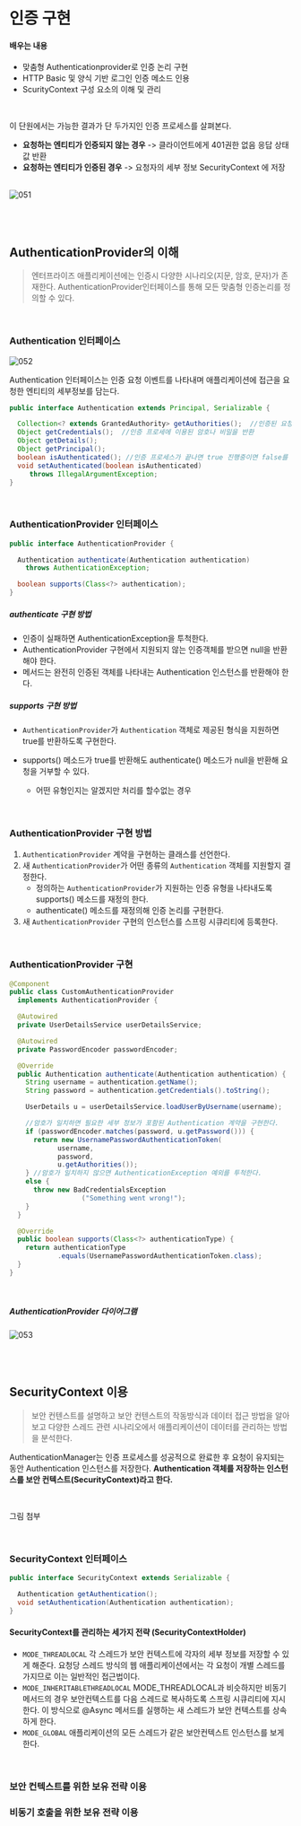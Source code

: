 # 인증 구현

#### 배우는 내용

- 맞춤형 Authenticationprovider로 인증 논리 구현
- HTTP Basic 및 양식 기반 로그인 인증 메소드 인용
- ScurityContext 구성 요소의 이해 및 관리

<br/>

이 단원에서는 가능한 결과가 단 두가지인 인증 프로세스를 살펴본다.

- **요청하는 엔티티가 인증되지 않는 경우** -> 클라이언트에게 401권한 없음 응답 상태값 반환
- **요청하는 엔티티가 인증된 경우** -> 요청자의 세부 정보 SecurityContext 에 저장

<br/>![051](assets/051.jpg)

<br/>

<br/>

## AuthenticationProvider의 이해 

> 엔터프라이즈 애플리케이션에는 인증시 다양한 시나리오(지문, 암호, 문자)가 존재한다. AuthenticationProvider인터페이스를 통해 모든 맞춤형 인증논리를 정의할 수 있다.

<br/>

### Authentication 인터페이스

![052](assets/052.jpg)

Authentication 인터페이스는 인증 요청 이벤트를 나타내며 애플리케이션에 접근을 요청한 엔티티의 세부정보를 담는다.

```java
public interface Authentication extends Principal, Serializable {

  Collection<? extends GrantedAuthority> getAuthorities();  //인증된 요청에 허가된 권한의 컬렉션 반환
  Object getCredentials();  //인증 프로세에 이용된 암호나 비밀을 반환
  Object getDetails();
  Object getPrincipal();
  boolean isAuthenticated(); //인증 프로세스가 끝나면 true 진행중이면 false를 반환
  void setAuthenticated(boolean isAuthenticated) 
     throws IllegalArgumentException;
}
```

<br/>

### AuthenticationProvider 인터페이스

```java
public interface AuthenticationProvider {

  Authentication authenticate(Authentication authentication) 
    throws AuthenticationException;

  boolean supports(Class<?> authentication);
}
```

##### authenticate 구현 방법

- 인증이 실패하면 AuthenticationException을 투척한다.
- AuthenticationProvider 구현에서 지원되지 않는 인증객체를 받으면 null을 반환해야 한다.
- 메서드는 완전히 인증된 객체를 나타내는 Authentication 인스턴스를 반환해야 한다. 

##### supports 구현 방법

- `AuthenticationProvider`가  `Authentication` 객체로 제공된 형식을 지원하면 true를 반환하도록 구현한다.

- supports() 메소드가 true를 반환해도 authenticate() 메소드가 null을 반환해 요청을 거부할 수 있다.
  - 어떤 유형인지는 알겠지만 처리를 할수없는 경우

<br/>

### AuthenticationProvider 구현 방법 

1. `AuthenticationProvider` 계약을 구현하는 클래스를 선언한다.
2. 새 `AuthenticationProvider`가 어떤 종류의 `Authentication` 객체를 지원할지 결정한다.
   - 정의하는 `AuthenticationProvider`가 지원하는 인증 유형을 나타내도록 supports() 메소드를 재정의 한다.
   - authenticate() 메소드를 재정의해 인증 논리를 구현한다.
1. 새 `AuthenticationProvider` 구현의 인스턴스를 스프링 시큐리티에 등록한다.

<br/>

### AuthenticationProvider 구현

```java
@Component
public class CustomAuthenticationProvider 
  implements AuthenticationProvider {

  @Autowired
  private UserDetailsService userDetailsService;

  @Autowired
  private PasswordEncoder passwordEncoder;

  @Override
  public Authentication authenticate(Authentication authentication) {
    String username = authentication.getName();
    String password = authentication.getCredentials().toString();

    UserDetails u = userDetailsService.loadUserByUsername(username);

    //암호가 일치하면 필요한 세부 정보가 포함된 Authentication 계약을 구현한다.
    if (passwordEncoder.matches(password, u.getPassword())) {
      return new UsernamePasswordAuthenticationToken(
            username, 
            password, 
            u.getAuthorities());
    } //암호가 일치하지 않으면 AuthenticationException 예외를 투척한다.
    else {
      throw new BadCredentialsException
                  ("Something went wrong!");
    }
  }

  @Override
  public boolean supports(Class<?> authenticationType) {
    return authenticationType
            .equals(UsernamePasswordAuthenticationToken.class);
  }
}
```

<br/>

##### AuthenticationProvider 다이어그램

![053](assets/053-5717259.jpg)

<br/>

<br/>

## SecurityContext 이용

> 보안 컨텐스트를 설명하고 보안 컨텐스트의 작동방식과 데이터 접근 방법을 알아보고 다양한 스레드 관련 시나리오에서 애플리케이션이 데이터를 관리하는 방법을 분석한다.

AuthenticationManager는 인증 프로세스를 성공적으로 완료한 후 요청이 유지되는 동안 Authentication 인스턴스를 저장한다. **Authentication 객체를 저장하는 인스턴스를 보안 컨텍스트(SecurityContext)라고 한다.**

<br/>

그림 첨부

<br/>

### SecurityContext 인터페이스

```java
public interface SecurityContext extends Serializable {

  Authentication getAuthentication();
  void setAuthentication(Authentication authentication);
}
```

#### SecurityContext를 관리하는 세가지 전략 (SecurityContextHolder)

- `MODE_THREADLOCAL` 각 스레드가 보안 컨텍스트에 각자의 세부 정보를 저장할 수 있게 해준다. 요청당 스레드 방식의 웹 애플리케이션에서는 각 요청이 개별 스레드를 가지므로 이는 일반적인 접근법이다.
- `MODE_INHERITABLETHREADLOCAL` MODE_THREADLOCAL과 비슷하지만 비동기 메서드의 경우 보안컨텍스트를 다음 스레드로 복사하도록 스프링 시큐리티에 지시한다. 이 방식으로 @Async 메서드를 실행하는 새 스레드가 보안 컨텍스트를 상속하게 한다.
- `MODE_GLOBAL` 애플리케이션의 모든 스레드가 같은 보안컨텍스트 인스턴스를 보게 한다. 

<br/>

### 보안 컨텍스트를 위한 보유 전략 이용

### 비동기 호출을 위한 보유 전략 이용
